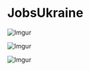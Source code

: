 # JobsUkraine

![Imgur](http://i.imgur.com/rj5z2rNl.png)

![Imgur](http://i.imgur.com/Kj4Rv8Cl.png)

![Imgur](http://i.imgur.com/x37WVPYl.png)
